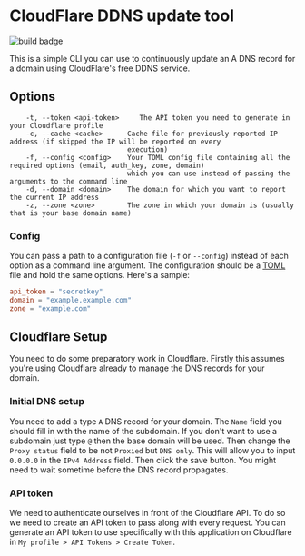 # CloudFlare DDNS update tool

![build badge](https://github.com/zbrox/cloudflare-ddns/workflows/Build/badge.svg)

This is a simple CLI you can use to continuously update an A DNS record for a domain using CloudFlare's free DDNS service.

## Options

```text
    -t, --token <api-token>     The API token you need to generate in your Cloudflare profile
    -c, --cache <cache>      Cache file for previously reported IP address (if skipped the IP will be reported on every
                             execution)
    -f, --config <config>    Your TOML config file containing all the required options (email, auth_key, zone, domain)
                             which you can use instead of passing the arguments to the command line
    -d, --domain <domain>    The domain for which you want to report the current IP address
    -z, --zone <zone>        The zone in which your domain is (usually that is your base domain name)
```

### Config

You can pass a path to a configuration file (`-f` or `--config`) instead of each option as a command line argument. The configuration should be a [TOML](https://github.com/toml-lang/toml) file and hold the same options. Here's a sample:

```TOML
api_token = "secretkey"
domain = "example.example.com"
zone = "example.com"
```

## Cloudflare Setup

You need to do some preparatory work in Cloudflare. Firstly this assumes you're using Cloudflare already to manage the DNS records for your domain.

### Initial DNS setup

You need to add a type `A` DNS record for your domain. The `Name` field you should fill in with the name of the subdomain. If you don't want to use a subdomain just type `@` then the base domain will be used. Then change the `Proxy status` field to be not `Proxied` but `DNS only`. This will allow you to input `0.0.0.0` in the `IPv4 Address` field. Then click the save button. You might need to wait sometime before the DNS record propagates.

### API token

We need to authenticate ourselves in front of the Cloudflare API. To do so we need to create an API token to pass along with every request. You can generate an API token to use specifically with this application on Cloudflare in `My profile > API Tokens > Create Token`.
